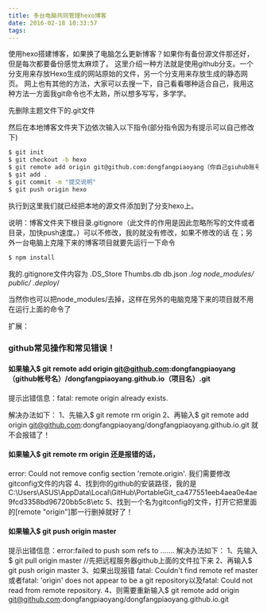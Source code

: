 ```yaml
---
title: 多台电脑共同管理hexo博客
date: 2016-02-18 10:33:57
tags:
---
```


使用hexo搭建博客，如果换了电脑怎么更新博客？如果你有备份源文件那还好，但是每次都要备份感觉太麻烦了。
这里介绍一种方法就是使用github分支。一个分支用来存放Hexo生成的网站原始的文件，另一个分支用来存放生成的静态网页。
网上也有其他的方法，大家可以去搜一下，自己看看哪种适合自己，我用这种方法一方面我git命令也不太熟，所以想多写写，多学学。
<!-- more -->

先删除主题文件下的.git文件


然后在本地博客文件夹下边依次输入以下指令(部分指令因为有提示可以自己修改下)

``` bash
$ git init
$ git checkout -b hexo
$ git remote add origin git@github.com:dongfangpiaoyang（你自己giuhub账号名）/dongfangpiaoyang.github.io（项目名）.git
$ git add .
$ git commit -m "提交说明"
$ git push origin hexo
```
执行到这里我们就已经把本地的源文件添加到了分支hexo上。

说明：博客文件夹下根目录.gitignore（此文件的作用是因此忽略所写的文件或者目录，加快push速度。）可以不修改，我的就没有修改，如果不修改的话
在；另外一台电脑上克隆下来的博客项目就要先运行一下命令

``` bash
$ npm install
```

我的.gitignore文件内容为
.DS_Store
Thumbs.db
db.json
*.log
node_modules/
public/
.deploy*/


当然你也可以把node_modules/去掉，这样在另外的电脑克隆下来的项目就不用在运行上面的命令了


扩展：
### github常见操作和常见错误！

#### 如果输入$ git remote add origin git@github.com:dongfangpiaoyang（github帐号名）/dongfangpiaoyang.github.io（项目名）.git

提示出错信息：fatal: remote origin already exists.

解决办法如下：
    1、先输入$ git remote rm origin
    2、再输入$ git remote add origin git@github.com:dongfangpiaoyang/dongfangpiaoyang.github.io.git 就不会报错了！

#### 如果输入$ git remote rm origin 还是报错的话，
error: Could not remove config section 'remote.origin'. 我们需要修改gitconfig文件的内容
4、找到你的github的安装路径，我的是C:\Users\ASUS\AppData\Local\GitHub\PortableGit_ca477551eeb4aea0e4ae9fcd3358bd96720bb5c8\etc
5、找到一个名为gitconfig的文件，打开它把里面的[remote "origin"]那一行删掉就好了！


#### 如果输入$ git push origin master
提示出错信息：error:failed to push som refs to .......
解决办法如下：
    1、先输入$ git pull origin master //先把远程服务器github上面的文件拉下来
    2、再输入$ git push origin master
    3、如果出现报错 fatal: Couldn't find remote ref master或者fatal: 'origin' does not appear to be a git repository以及fatal: Could not read from remote repository.
    4、则需要重新输入$ git remote add origin git@github.com:dongfangpiaoyang/dongfangpiaoyang.github.io.git